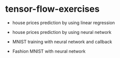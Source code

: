 # tensor-flow-exercises

- house prices prediction by using linear regression

- house prices prediction by using neural network

- MNIST training with neural network and callback

- Fashion MNIST with neural network
